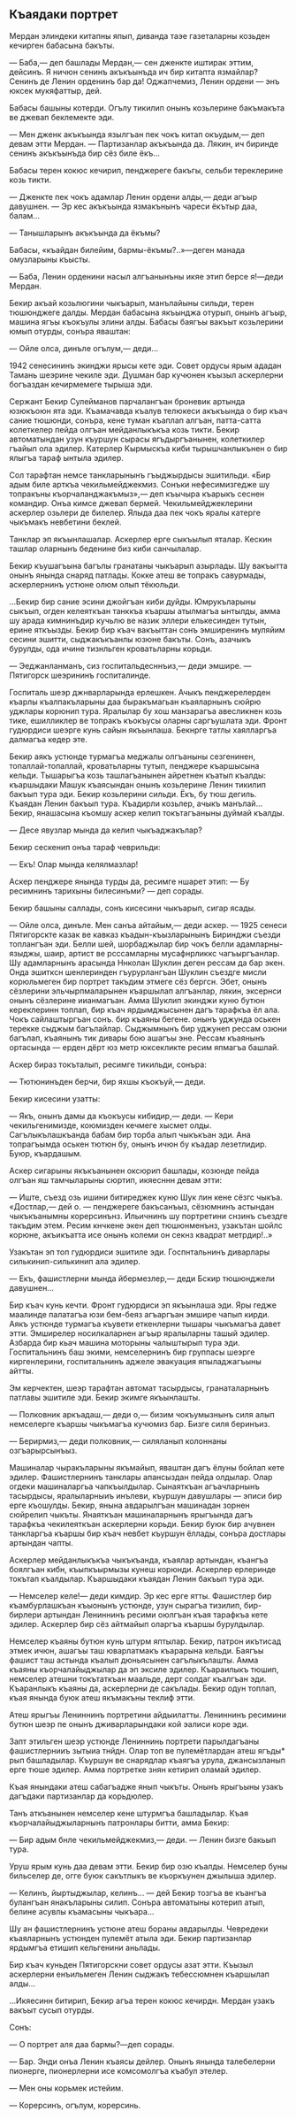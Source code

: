 ## Къаядаки портрет

Мердан элиндеки китапны япып, диванда таэе газеталарны козьден кечирген бабасына бакъты.

— Баба,— деп башлады Мердан,— сен дженкте иштирак эттим, дейсинъ.
Я ничюн сенинъ акъкъынъда ич бир китапта язмайлар?
Сенинъ де Ленин орденинъ бар да!
Оджапчемиз, Ленин ордени — энъ юксек мукяфаттыр, дей.

Бабасы башыны котерди.
Огълу тикилип онынъ козьлерине бакъмакъта ве джевап беклемекте эди.

— Мен дженк акъкъында язылгъан пек чокъ китап окъудым,— деп девам этти Мердан.
— Партизанлар акъкъында да.
Лякин, ич биринде сенинъ акъкъынъда бир сёз биле ёкъ...

Бабасы терен кокюс кечирип, пенджереге бакъгы, сельби тереклерине козь тикти.

— Дженкте пек чокъ адамлар Ленин ордени алды,— деди агъыр давушнен.
— Эр кес акъкъында язмакънынъ чареси ёкътыр даа, балам...

— Танышларынъ акъкъында да ёкъмы?

Бабасы, «къайдан билейим, бармы-ёкъмы?..»—деген манада омузларыны къысты.

— Баба, Ленин орденини насыл алгъанынъны икяе этип берсе я!—деди Мердан.

Бекир акъай козьлюгини чыкъарып, манълайыны сильди, терен тюшюнджеге далды.
Мердан бабасына якъынджа отурып, онынъ агъыр, машина ягъы къокъулы элини алды.
Бабасы баягъы вакъыт козьлерини юмып отурды, сонъра яваштан:

— Ойле олса, динъле огълум,— деди...

1942 сенесининъ экинджи ярысы кете эди.
Совет ордусы ярым ададан Тамань шеэрине чекиле эди.
Душман бар кучюнен къызыл аскерлерни богъаздан кечирмемеге тырыша эди.

Сержант Бекир Сулейманов парчалангъан броневик артында юзюкъоюн ята эди.
Къамачавда къалув телюкеси акъкъында о бир къач сание тюшюнди, сонъра, кене туман къаплап алгъан, патта-сатта колеткелер пейда олгъан мейданлыкъкъа козь тикти.
Бекир автоматындан узун къуршун сырасы ягъдыргъанынен, колеткилер гъайып ола эдилер.
Катерлер Кырмыскъа киби тырышчанлыкънен о бир ялыгъа тараф ынтыла эдилер.

Сол тарафтан немсе танкларынынъ гъыджырдысы эшитильди.
«Бир адым биле арткъа чекильмейджекмиз.
Сонъки нефесимизгедже шу топракъны къорчаланджакъмыз»,— деп къычыра къарыкъ сеснен командир.
Онъа кимсе джевап бермей.
Чекильмейджеклерини аскерлер озьлери де билелер.
Ялыда даа пек чокъ яралы катерге чыкъмакъ невбетини беклей.

Танклар эп якъынлашалар.
Аскерлер ерге сыкъылып яталар.
Кескин ташлар оларнынъ беденине биз киби санчылалар.

Бекир къушагъына багълы гранатаны чыкъарып азырлады.
Шу вакъытта онынъ янында снаряд патлады.
Кокке атеш ве топракъ савурмады, аскерлернинъ устюне олюм олып тёкюльди.

...Бекир бир сание эсини джойгъан киби дуйды.
Юмрукъларыны сыкъып, огден келеяткъан танккъа къаршы атылмагъа ынтылды, амма шу арада кимнинъдир кучьлю ве назик эллери елькесинден тутын, ерине яткъызды.
Бекир бир къач вакъыттан сонъ эмширенинъ муляйим сесини эшитти, сыджакъкъанлы юзюне бакъты.
Сонъ, азачыкъ бурулды, ода ичине тизнльген кроватьларны корьди.

— Эеджанланманъ, сиз госпитальдесннъиз,— деди эмшире.
— Пятигорск шеэрининъ госпиталинде.

Госпиталь шеэр джнварларында ерлешкен.
Ачыкъ пенджерелерден къарлы къалпакъларыны даа быракъмагьан къаяларнынъ сюйрю уджлары корюнип тура.
Яралылар бу хош манзарагъа авесликнен козь тике, ешилликлер ве топракъ къокъусы оларны саргъушлата эди.
Фронт гудюрдиси шеэрге кунь сайын якъынлаша.
Бекнрге татлы хаялларгъа далмагъа кедер эте.

Бекир аякъ устюнде турмагъа меджалы олгъаныны сезгенинен, топаллай-топаллай, кроватьларны тутып, пенджере къаршысына кельди.
Тышарыгъа козь ташлагъанынен айретнен къатып къалды: къаршыдаки Машук къаясындан онынъ козьлерине Ленин тикилип бакъып тура эди.
Бекир козьлерини сильди.
Ёкъ, бу тюш дегиль.
Къаядан Ленин бакъып тура.
Къадирли козьлер, ачыкъ манълай...
Бекир, янашасына къомшу аскер келип токътагъаныны дуймай къалды.

— Десе явузлар мында да келип чыкъаджакълар?

Бекир сескенип онъа тараф чеврильди:

— Екъ!
Олар мында келялмазлар!

Аскер пенджере янында турды да, ресимге ншарет этип: 
— Бу ресимнинъ тарихыны билесинъми?
— деп сорады.

Бекир башыны саллады, сонъ кисесини чыкъарып, сигар ясады.

— Ойле олса, динъле.
Мен санъа айтайым,— деди аскер.
— 1925 сенеси Пятигорскте казак ве кавказ къадын-къызларынынъ Биринджи съезди топлангъан эди.
Белли шей, шорбаджылар бир чокъ белли адамларны-языджы, шаир, артист ве рсссамларны мусафнрликкс чагъыргъанлар.
Шу адамларнынъ арасында Ннколан Шуклин деген рессам да бар экен.
Онда эшитксн шенлеринден гъурурлангъан Шуклин съездге мисли корюльмеген бир портрет такъдим этмеге сёз бергсн.
Эбет, онынъ сёзлерини эльчырпмаларынен къаршылап алгъанлар, лякин, эксернси онынъ сёзлерине иианмагъан.
Амма Шуклип экинджи куню бутюн кереклеринн топлап, бир къач ярдымджысынен дагъ тарафкъа ёл ала.
Чокъ сайлаштыргъан сонъ.
бир къаяны бегене.
онынъ уджунда оськен терекке сыджым багълайлар.
Сыджымнынъ бир уджунеп рессам озюни багълап, къаянынъ тик дивары бою ашагъы эне.
Рессам къаянынъ ортасында — ерден дёрт юз метр юксекликте ресим япмагъа башлай.

Аскер бираз токъталып, ресимге тикильди, сонъра:

— Тютюнинъден берчи, бир яхшы къокъуй,— деди.

Бекир кисесини узатты:

— Якъ, онынъ дамы да къокъусы кибидир,— деди.
— Кери чекильгенимизде, коюмизден кечмеге хысмет олды.
Сагълыкълашкъанда бабам бир торба алып чыкъкъан эди.
Ана топрагъымда оськен тютюн бу, онынъ ичюн бу къадар лезетлидир.
Буюр, къардашым.

Аскер сигарыны якъкъанынен оксюрип башлады, козюнде пейда олгъан яш тамчыларыны сюртип, икяесннн девам этти:

— Иште, съезд озь ишини битиреджек куню Шук лин кене сёзгс чыкъа.
«Достлар,— дей о. — пенджереге бакъсанъыз, сёзюмнинъ астындан чыкъкъанымны корерсинънз.
Ильичнинъ шу портретини снзинъ съездге такъдим этем.
Ресим кнчкене экен деп тюшюнменънз, узакътан шойлс корюне, акъикъатта исе онынъ колеми он секнз квадрат метрдир!..»

Узакътан эп топ гудюрдиси эшитиле эди.
Госпнтальнинъ диварлары силькинип-силькинип ала эдилер.

— Екъ, фашистлерни мында йбермезлер,— деди Бскир тюшюнджели давушнен...

Бир къач кунь кечти.
Фронт гудюрдиси эп якъынлаша эди.
Яры гедже маалинде палатагъа юзи бем-беяз агъаргъан эмшире чапып кирди.
Аякъ устюнде турмагъа къувети еткенлерни тышары чыкъмагъа давет этти.
Эмширелер носилкаларнен агъыр яралыларны ташый эдилер.
Азбарда бир кьач машина моторыны чалыштырып тура эди.
Госпитальнинъ баш экими, немселернинъ бир группасы шеэрге киргенлерини, госпитальнинъ аджеле эвакуация япыладжагъыны айтты.

Эм керчектен, шеэр тарафтан автомат тасырдысы, гранаталарнынъ патлавы эшитиле эди.
Бекир экимге якъынлашты.

— Полковник аркъадаш,— деди о,— бизим чокъумызнынъ силя алып немселерге къаршы чыкъмагъа кучюмиз бар.
Бизге силя беринъиз.

— Берирмиз,— деди полковник,— силяланып колоннаны озгъарырсынъыз.

Машиналар чыракъларыны якъмайып, яваштан дагъ ёлуны бойлап кете эдилер.
Фашистлернинъ танклары апансыздан пейда олдылар.
Олар огдеки машиналаргьа чапкъылдылар.
Сынаяткъан агъачларнынъ тасырдысы, яралыларныиъ инълеви, къуршун давушлары — эписи бир ерге къошулды.
Бекир, янына авдарылгъан машинадан зорнен сюйрелип чыкъты.
Янаяткъан машиналарнынъ ярыгъында дагъ тарафкъа чекилеяткъан аскерлерни корьди.
Бекир буюк бир ачувнен танкларгъа къаршы бир къач невбет къуршун ёллады, сонъра достлары артындан чапты.

Аскерлер мейданлыкъкъа чыкъкъанда, къаялар артындан, къангъа боялгъан кибн, къыпкъырмызы кунеш корюнди.
Аскерлер ерлеринде токътап къалдылар.
Къаршыдаки къаядан Ленин бакъып тура эди.

— Немселер келе!— деди кимдир.
Эр кес ерге ятты.
Фашистлер бир къамбурлашкъан къыонынъ устюнде, узун сырагъа тизилип, бир-бирлери артындан Лениннинъ ресими оюлгъан къая тарафкъа кете эдилер.
Аскерлер бир сёз айтмайып оларгъа къаршы бурулдылар.

Немселер къаяны бутюн кунь штурм яптылар.
Бекир, патрон икътисад этмек ичюн, ашагъы таш юварлатмакъ къарарына кельди.
Баягъы фашист таш астында къалып дюньясынен сагълыкълашты.
Амма къаяны къорчалайыджылар да эп эксиле эдилер.
Къараилыкъ тюшип, немселер атешни токътаткъан маальде, дерт солдаг къалгъан эди.
Къаранлыкъ къаяны да, аскерлерни де сакълады.
Бекир одун топлап, къая янында буюк атеш якъмакъны теклиф этти.

Атеш ярыгъы Лениннинъ портретини айдыилатты.
Лениннинъ ресимини бутюн шеэр пе онынъ дживарларындаки кой эалиси коре эди.

Запт этильген шеэр устюнде Лениннинь портрети парылдагъаны фашистлернииъ зытыиа тнйдн.
Олар топ ве пулемётлардан атеш ягъды* рып башладылар.
Къуршун ве снарядлар къаягъа урула, джансызланып ерге тюше эдилер.
Амма портретке знян кетирип оламай эдилер.

Къая янындаки атеш сабагъадже янып чыкъты.
Онынъ ярыгъыны узакъ дагъдаки партизанлар да корьдюлер.

Танъ аткъанынен немселер кене штурмгъа башладылар.
Къая къорчалайыджыларнынъ патронлары битти, амма Бекир:

— Бир адым бнле чекильмейджекмиз,— деди.
— Ленин бизге бакьып тура.

Уруш ярым кунь даа девам этти.
Бекир бир озю къалды.
Немселер буны бильселер де, огге буюк сакътлыкъ ве къоркъунен джылыша эдилер.

— Келинъ, йыртыджылар, келинъ... — дей Бекир тозгъа ве къангъа булангъан янакъларыны силип.
Сонъра автоматыны котерип атып, белине асувлы къамасыны чыкъара...

Шу ан фашистлернинъ устюне атеш бораны авдарылды.
Чевредеки къаяларнынъ устюнден пулемёт атыла эди.
Бекир партизанлар ярдымгъа етишип кельгенини аньлады.

Бир къач куньден Пятигорскни совет ордусы азат этти.
Къызыл аскерлерни енъильмеген Ленин сыджакъ тебессюмнен къаршылап алды...

...Икяесинн битирип, Бекир агъа терен кокюс кечирдн.
Мердан узакъ вакъыт сусып отурды.

Сонъ:

— О портрет аля даа бармы?—деп сорады.

— Бар.
Энди онъа Ленин къаясы дейлер.
Онынъ янында талебелерни пионерге, пионерлерни исе комсомолгъа къабул этелер.

— Мен оны корьмек истейим.

— Корерсинъ, огълум, корерсинь.
